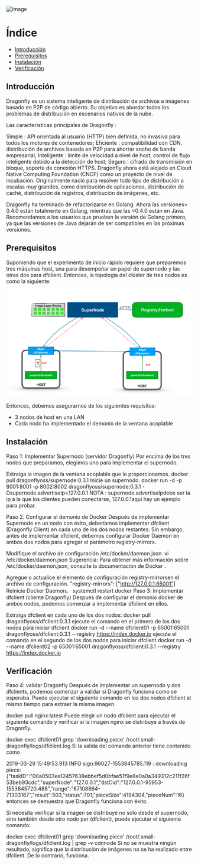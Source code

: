 ![image](https://user-images.githubusercontent.com/43776895/119236256-acffb780-bb36-11eb-86d7-fc8bc335fdc4.png)

# Índice
- [Introducción](#introducción)
- [Prerequisitos](#prerequisitos)
- [Instalación](#instalación)
- [Verificación](#verificación)

## Introducción

Dragonfly es un sistema inteligente de distribución de archivos e imágenes basado en P2P de código abierto. Su objetivo es abordar todos los problemas de distribución en escenarios nativos de la nube. 

Las caracteristicas principales de Dragonfly :

Simple : API orientada al usuario (HTTP) bien definida, no invasiva para todos los motores de contenedores;
Eficiente : compatibilidad con CDN, distribución de archivos basada en P2P para ahorrar ancho de banda empresarial;
Inteligente : límite de velocidad a nivel de host, control de flujo inteligente debido a la detección de host;
Seguro : cifrado de transmisión en bloque, soporte de conexión HTTPS.
Dragonfly ahora está alojado en Cloud Native Computing Foundation (CNCF) como un proyecto de nivel de incubación. Originalmente nació para resolver todo tipo de distribución a escalas muy grandes, como distribución de aplicaciones, distribución de caché, distribución de registros, distribución de imágenes, etc.

Dragonfly ha terminado de refactorizarse en Golang. Ahora las versiones> 0.4.0 están totalmente en Golang, mientras que las <0.4.0 están en Java. Recomendamos a los usuarios que prueben la versión de Golang primero, ya que las versiones de Java dejarán de ser compatibles en las próximas versiones.

## Prerequisitos

Suponiendo que el experimento de inicio rápido requiere que preparemos tres máquinas host, una para desempeñar un papel de supernodo y las otras dos para dfclient. Entonces, la topología del clúster de tres nodos es como la siguiente:

![Ejemplo](https://github.com/juanlu-millan/Distribucion-de-imagenes-docker-en-una-red-P2P-con-DragonFly-y-CoreDNS/blob/main/imagenes/ejemplo.png)

Entonces, debemos asegurarnos de los siguientes requisitos:

- 3 nodos de host en una LAN
- Cada nodo ha implementado el demonio de la ventana acoplable


## Instalación
Paso 1: Implementar Supernodo (servidor Dragonfly)
Por encima de los tres nodos que preparamos, elegimos uno para implementar el supernodo.

Extraiga la imagen de la ventana acoplable que le proporcionamos.
docker pull dragonflyoss/supernode:0.3.1
Inicie un supernodo.
docker run -d -p 8001:8001 -p 8002:8002 dragonflyoss/supernode:0.3.1 -Dsupernode.advertiseIp=127.0.0.1
NOTA : supernode.advertiseIpdebe ser la ip a la que los clientes pueden conectarse, 127.0.0.1aquí hay un ejemplo para probar.

Paso 2. Configurar el demonio de Docker
Después de implementar Supernode en un nodo con éxito, deberíamos implementar dfclient (Dragonfly Client) en cada uno de los dos nodos restantes. Sin embargo, antes de implementar dfclient, debemos configurar Docker Daemon en ambos dos nodos para agregar el parámetro registry-mirrors.

Modifique el archivo de configuración /etc/docker/daemon.json.
vi /etc/docker/daemon.json
Sugerencia: Para obtener más información sobre /etc/docker/daemon.json, consulte la documentación de Docker .

Agregue o actualice el elemento de configuración registry-mirrorsen el archivo de configuración.
"registry-mirrors": ["http://127.0.0.1:65001"]
Reinicie Docker Daemon。
systemctl restart docker
Paso 3: Implementar dfclient (cliente Dragonfly)
Después de configurar el demonio docker de ambos nodos, podemos comenzar a implementar dfclient en ellos.

Extraiga dfclient en cada uno de los dos nodos:
docker pull dragonflyoss/dfclient:0.3.1
ejecute el comando en el primero de los dos nodos para iniciar dfclient
docker run -d --name dfclient01 -p 65001:65001 dragonflyoss/dfclient:0.3.1 --registry https://index.docker.io
ejecute el comando en el segundo de los dos nodos para iniciar dfclient
docker run -d --name dfclient02 -p 65001:65001 dragonflyoss/dfclient:0.3.1 --registry https://index.docker.io



## Verificación


Paso 4: validar Dragonfly
Después de implementar un supernodo y dos dfclients, podemos comenzar a validar si Dragonfly funciona como se esperaba. Puede ejecutar el siguiente comando en los dos nodos dfclient al mismo tiempo para extraer la misma imagen.

docker pull nginx:latest
Puede elegir un nodo dfclient para ejecutar el siguiente comando y verificar si la imagen nginx se distribuye a través de Dragonfly.

docker exec dfclient01 grep 'downloading piece' /root/.small-dragonfly/logs/dfclient.log
Si la salida del comando anterior tiene contenido como

2019-03-29 15:49:53.913 INFO sign:96027-1553845785.119 : downloading piece:{"taskID":"00a0503ea12457638ebbef5d0bfae51f9e8e0a0a349312c211f26f53beb93cdc","superNode":"127.0.0.1","dstCid":"127.0.0.1-95953-1553845720.488","range":"67108864-71303167","result":503,"status":701,"pieceSize":4194304,"pieceNum":16}
entonces se demuestra que Dragonfly funciona con éxito.

Si necesita verificar si la imagen se distribuye no solo desde el supernodo, sino también desde otro nodo par (dfclient), puede ejecutar el siguiente comando:

docker exec dfclient01 grep 'downloading piece' /root/.small-dragonfly/logs/dfclient.log | grep -v cdnnode
Si no se muestra ningún resultado, significa que la distribución de imágenes no se ha realizado entre dfclient. De lo contrario, funciona.



